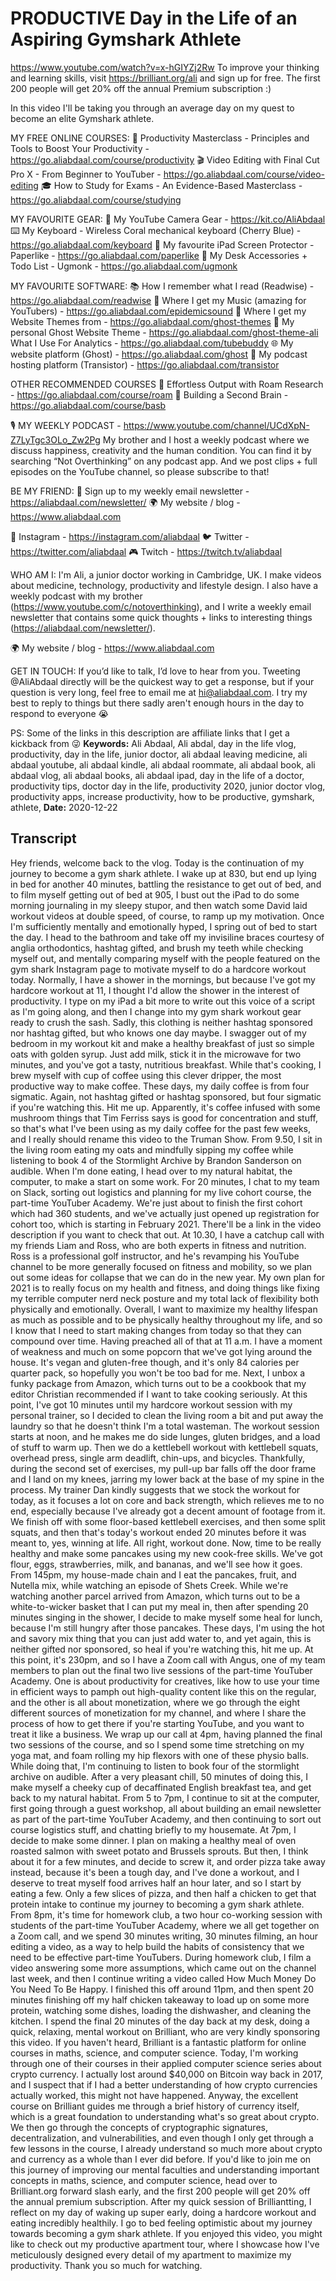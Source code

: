 # PRODUCTIVE Day in the Life of an Aspiring Gymshark Athlete
https://www.youtube.com/watch?v=x-hGIYZj2Rw
To improve your thinking and learning skills, visit https://brilliant.org/ali and sign up for free. The first 200 people will get 20% off the annual Premium subscription :)

In this video I'll be taking you through an average day on my quest to become an elite Gymshark athlete. 

MY FREE ONLINE COURSES:
🚀  Productivity Masterclass - Principles and Tools to Boost Your Productivity - https://go.aliabdaal.com/course/productivity
🎬  Video Editing with Final Cut Pro X - From Beginner to YouTuber - https://go.aliabdaal.com/course/video-editing
🎓  How to Study for Exams - An Evidence-Based Masterclass - https://go.aliabdaal.com/course/studying

MY FAVOURITE GEAR:
🎥  My YouTube Camera Gear - https://kit.co/AliAbdaal
⌨️  My Keyboard - Wireless Coral mechanical keyboard (Cherry Blue) - https://go.aliabdaal.com/keyboard 
📝  My favourite iPad Screen Protector - Paperlike - https://go.aliabdaal.com/paperlike 
🎒 My Desk Accessories + Todo List - Ugmonk - https://go.aliabdaal.com/ugmonk

MY FAVOURITE SOFTWARE:
📚  How I remember what I read (Readwise) - https://go.aliabdaal.com/readwise 
🎵  Where I get my Music (amazing for YouTubers) - https://go.aliabdaal.com/epidemicsound
👻 Where I get my Website Themes from - https://go.aliabdaal.com/ghost-themes
👻 My personal Ghost Website Theme - https://go.aliabdaal.com/ghost-theme-ali
What I Use For Analytics - https://go.aliabdaal.com/tubebuddy
🌐  My website platform (Ghost) - https://go.aliabdaal.com/ghost
🎤  My podcast hosting platform (Transistor) - https://go.aliabdaal.com/transistor

OTHER RECOMMENDED COURSES
📔 Effortless Output with Roam Research - https://go.aliabdaal.com/course/roam
📓 Building a Second Brain - https://go.aliabdaal.com/course/basb

🎙 MY WEEKLY PODCAST - https://www.youtube.com/channel/UCdXpN-Z7LyTgc3OLo_Zw2Pg
My brother and I host a weekly podcast where we discuss happiness, creativity and the human condition. You can find it by searching “Not Overthinking” on any podcast app. And we post clips + full episodes on the YouTube channel, so please subscribe to that!  

BE MY FRIEND:
💌  Sign up to my weekly email newsletter - https://aliabdaal.com/newsletter/
🌍  My website / blog - https://www.aliabdaal.com 
 
📸  Instagram - https://instagram.com/aliabdaal
🐦  Twitter - https://twitter.com/aliabdaal
🎮  Twitch - https://twitch.tv/aliabdaal

WHO AM I:
I'm Ali, a junior doctor working in Cambridge, UK. I make videos about medicine, technology, productivity and lifestyle design. I also have a weekly podcast with my brother (https://www.youtube.com/c/notoverthinking), and I write a weekly email newsletter that contains some quick thoughts + links to interesting things (https://aliabdaal.com/newsletter/).

🌍  My website / blog - https://www.aliabdaal.com 

GET IN TOUCH:
If you’d like to talk, I’d love to hear from you. Tweeting @AliAbdaal directly will be the quickest way to get a response, but if your question is very long, feel free to email me at hi@aliabdaal.com. I try my best to reply to things but there sadly aren't enough hours in the day to respond to everyone 😭

PS: Some of the links in this description are affiliate links that I get a kickback from 😜
**Keywords:** Ali Abdaal, Ali abdal, day in the life vlog, productivity, day in the life, junior doctor, ali abdaal leaving medicine, ali abdaal youtube, ali abdaal kindle, ali abdaal roommate, ali abdaal book, ali abdaal vlog, ali abdaal books, ali abdaal ipad, day in the life of a doctor, productivity tips, doctor day in the life, productivity 2020, junior doctor vlog, productivity apps, increase productivity, how to be productive, gymshark, athlete, 
**Date:** 2020-12-22

## Transcript
 Hey friends, welcome back to the vlog. Today is the continuation of my journey to become a gym shark athlete. I wake up at 830, but end up lying in bed for another 40 minutes, battling the resistance to get out of bed, and to film myself getting out of bed at 905, I bust out the iPad to do some morning journaling in my sleepy stupor, and then watch some David laid workout videos at double speed, of course, to ramp up my motivation. Once I'm sufficiently mentally and emotionally hyped, I spring out of bed to start the day. I head to the bathroom and take off my invisiline braces courtesy of anglia orthodontics, hashtag gifted, and brush my teeth while checking myself out, and mentally comparing myself with the people featured on the gym shark Instagram page to motivate myself to do a hardcore workout today. Normally, I have a shower in the mornings, but because I've got my hardcore workout at 11, I thought I'd allow the shower in the interest of productivity. I type on my iPad a bit more to write out this voice of a script as I'm going along, and then I change into my gym shark workout gear ready to crush the sash. Sadly, this clothing is neither hashtag sponsored nor hashtag gifted, but who knows one day maybe. I swagger out of my bedroom in my workout kit and make a healthy breakfast of just so simple oats with golden syrup. Just add milk, stick it in the microwave for two minutes, and you've got a tasty, nutritious breakfast. While that's cooking, I brew myself with cup of coffee using this clever dripper, the most productive way to make coffee. These days, my daily coffee is from four sigmatic. Again, not hashtag gifted or hashtag sponsored, but four sigmatic if you're watching this. Hit me up. Apparently, it's coffee infused with some mushroom things that Tim Ferriss says is good for concentration and stuff, so that's what I've been using as my daily coffee for the past few weeks, and I really should rename this video to the Truman Show. From 9.50, I sit in the living room eating my oats and mindfully sipping my coffee while listening to book 4 of the Stormlight Archive by Brandon Sanderson on audible. When I'm done eating, I head over to my natural habitat, the computer, to make a start on some work. For 20 minutes, I chat to my team on Slack, sorting out logistics and planning for my live cohort course, the part-time YouTuber Academy. We're just about to finish the first cohort which had 360 students, and we've actually just opened up registration for cohort too, which is starting in February 2021. There'll be a link in the video description if you want to check that out. At 10.30, I have a catchup call with my friends Liam and Ross, who are both experts in fitness and nutrition. Ross is a professional golf instructor, and he's revamping his YouTube channel to be more generally focused on fitness and mobility, so we plan out some ideas for collapse that we can do in the new year. My own plan for 2021 is to really focus on my health and fitness, and doing things like fixing my terrible computer nerd neck posture and my total lack of flexibility both physically and emotionally. Overall, I want to maximize my healthy lifespan as much as possible and to be physically healthy throughout my life, and so I know that I need to start making changes from today so that they can compound over time. Having preached all of that at 11 a.m. I have a moment of weakness and much on some popcorn that we've got lying around the house. It's vegan and gluten-free though, and it's only 84 calories per quarter pack, so hopefully you won't be too bad for me. Next, I unbox a funky package from Amazon, which turns out to be a cookbook that my editor Christian recommended if I want to take cooking seriously. At this point, I've got 10 minutes until my hardcore workout session with my personal trainer, so I decided to clean the living room a bit and put away the laundry so that he doesn't think I'm a total wasteman. The workout session starts at noon, and he makes me do side lunges, gluten bridges, and a load of stuff to warm up. Then we do a kettlebell workout with kettlebell squats, overhead press, single arm deadlift, chin-ups, and bicycles. Thankfully, during the second set of exercises, my pull-up bar falls off the door frame and I land on my knees, jarring my lower back at the base of my spine in the process. My trainer Dan kindly suggests that we stock the workout for today, as it focuses a lot on core and back strength, which relieves me to no end, especially because I've already got a decent amount of footage from it. We finish off with some floor-based kettlebell exercises, and then some split squats, and then that's today's workout ended 20 minutes before it was meant to, yes, winning at life. All right, workout done. Now, time to be really healthy and make some pancakes using my new cook-free skills. We've got flour, eggs, strawberries, milk, and bananas, and we'll see how it goes. From 145pm, my house-made chain and I eat the pancakes, fruit, and Nutella mix, while watching an episode of Shets Creek. While we're watching another parcel arrived from Amazon, which turns out to be a white-to-wicker basket that I can put my meal in, then after spending 20 minutes singing in the shower, I decide to make myself some heal for lunch, because I'm still hungry after those pancakes. These days, I'm using the hot and savory mix thing that you can just add water to, and yet again, this is neither gifted nor sponsored, so heal if you're watching this, hit me up. At this point, it's 230pm, and so I have a Zoom call with Angus, one of my team members to plan out the final two live sessions of the part-time YouTuber Academy. One is about productivity for creatives, like how to use your time in efficient ways to pamph out high-quality content like this on the regular, and the other is all about monetization, where we go through the eight different sources of monetization for my channel, and where I share the process of how to get there if you're starting YouTube, and you want to treat it like a business. We wrap up our call at 4pm, having planned the final two sessions of the course, and so I spend some time stretching on my yoga mat, and foam rolling my hip flexors with one of these physio balls. While doing that, I'm continuing to listen to book four of the stormlight archive on audible. After a very pleasant chill, 50 minutes of doing this, I make myself a cheeky cup of decaffinated English breakfast tea, and get back to my natural habitat. From 5 to 7pm, I continue to sit at the computer, first going through a guest workshop, all about building an email newsletter as part of the part-time YouTuber Academy, and then continuing to sort out course logistics stuff, and chatting briefly to my housemate. At 7pm, I decide to make some dinner. I plan on making a healthy meal of oven roasted salmon with sweet potato and Brussels sprouts. But then, I think about it for a few minutes, and decide to screw it, and order pizza take away instead, because it's been a tough day, and I've done a workout, and I deserve to treat myself food arrives half an hour later, and so I start by eating a few. Only a few slices of pizza, and then half a chicken to get that protein intake to continue my journey to becoming a gym shark athlete. From 8pm, it's time for homework club, a two hour co-working session with students of the part-time YouTuber Academy, where we all get together on a Zoom call, and we spend 30 minutes writing, 30 minutes filming, an hour editing a video, as a way to help build the habits of consistency that we need to be effective part-time YouTubers. During homework club, I film a video answering some more assumptions, which came out on the channel last week, and then I continue writing a video called How Much Money Do You Need To Be Happy. I finished this off around 11pm, and then spent 20 minutes finishing off my half chicken takeaway to load up on some more protein, watching some dishes, loading the dishwasher, and cleaning the kitchen. I spend the final 20 minutes of the day back at my desk, doing a quick, relaxing, mental workout on Brilliant, who are very kindly sponsoring this video. If you haven't heard, Brilliant is a fantastic platform for online courses in maths, science, and computer science. Today, I'm working through one of their courses in their applied computer science series about crypto currency. I actually lost around $40,000 on Bitcoin way back in 2017, and I suspect that if I had a better understanding of how crypto currencies actually worked, this might not have happened. Anyway, the excellent course on Brilliant guides me through a brief history of currency itself, which is a great foundation to understanding what's so great about crypto. We then go through the concepts of cryptographic signatures, decentralization, and vulnerabilities, and even though I only get through a few lessons in the course, I already understand so much more about crypto and currency as a whole than I ever did before. If you'd like to join me on this journey of improving our mental faculties and understanding important concepts in maths, science, and computer science, head over to Brilliant.org forward slash early, and the first 200 people will get 20% off the annual premium subscription. After my quick session of Brilliantting, I reflect on my day of waking up super early, doing a hardcore workout and eating incredibly healthily. I go to bed feeling optimistic about my journey towards becoming a gym shark athlete. If you enjoyed this video, you might like to check out my productive apartment tour, where I showcase how I've meticulously designed every detail of my apartment to maximize my productivity. Thank you so much for watching.
